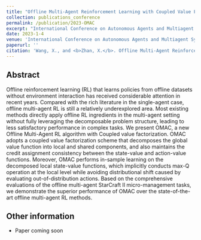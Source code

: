 ```yaml
---
title: "Offline Multi-Agent Reinforcement Learning with Coupled Value Factorization"
collection: publications_conference
permalink: /publication/2023-OMAC
excerpt: "International Conference on Autonomous Agents and Multiagent Systems 2023 (AAMAS 2023)."
date: 2023-1-4
venue: 'International Conference on Autonomous Agents and Multiagent Systems 2023 (AAMAS 2023).'
paperurl: ''
citation: 'Wang, X., and <b>Zhan, X.</b>. Offline Multi-Agent Reinforcement Learning with Coupled Value Factorization. In <i>International Conference on Autonomous Agents and Multiagent Systems 2023 (AAMAS 2023) (Extended Abstract)</i>.'
---
```


Abstract
---

Offline reinforcement learning (RL) that learns policies from offline datasets without environment interaction has received considerable attention in recent years. Compared with the rich literature in the single-agent case, offline multi-agent RL is still a relatively underexplored area. Most existing methods directly apply offline RL ingredients in the     multi-agent setting without fully leveraging the decomposable problem structure, leading to less satisfactory performance in complex tasks. We present OMAC, a new Offline Multi-Agent RL algorithm with Coupled value factorization. OMAC adopts a coupled value factorization scheme that decomposes the global value function into local and shared components, and also maintains the credit assignment consistency between the state-value and action-value functions. Moreover, OMAC performs in-sample learning on the decomposed local state-value functions, which implicitly conducts max-Q operation at the local level while avoiding distributional shift caused by evaluating out-of-distribution actions. Based on the comprehensive evaluations of the offline multi-agent StarCraft II micro-management tasks, we demonstrate the superior performance of OMAC over the state-of-the-art offline multi-agent RL methods.

Other information
---
* Paper coming soon